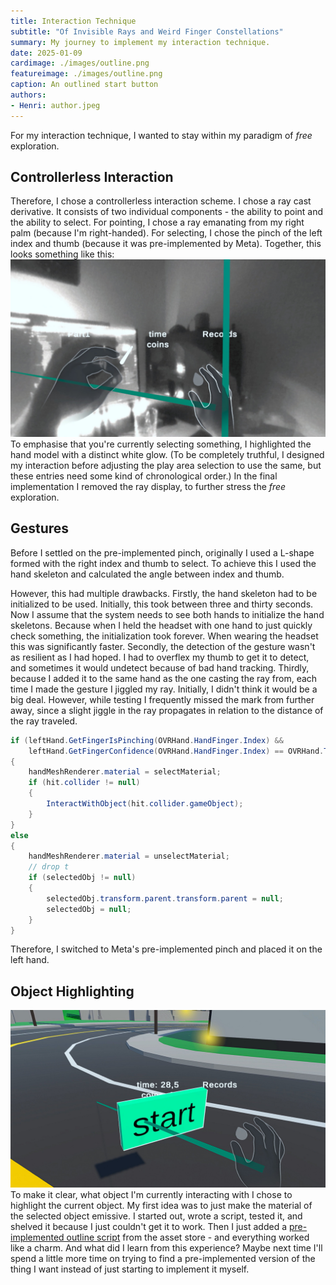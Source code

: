 ```yaml
---
title: Interaction Technique
subtitle: "Of Invisible Rays and Weird Finger Constellations"
summary: My journey to implement my interaction technique.
date: 2025-01-09
cardimage: ./images/outline.png
featureimage: ./images/outline.png
caption: An outlined start button
authors:
- Henri: author.jpeg
---
```

For my interaction technique, I wanted to stay within my paradigm of *free* exploration.

## Controllerless Interaction
Therefore, I chose a controllerless interaction scheme.
I chose a ray cast derivative.
It consists of two individual components - the ability to point and the ability to select.
For pointing, I chose a ray emanating from my right palm (because I'm right-handed).
For selecting, I chose the pinch of the left index and thumb (because it was pre-implemented by Meta).
Together, this looks something like this:
![You'd see two hands, the right with rays coming from its palm and fingers and the left one pinching](./images/RaysPinch.jpg "Hand rays and pinch")
To emphasise that you're currently selecting something, I highlighted the hand model with a distinct white glow.
(To be completely truthful, I designed my interaction before adjusting the play area selection to use the same, but these entries need some kind of chronological order.)
In the final implementation I removed the ray display, to further stress the *free* exploration.

## Gestures
Before I settled on the pre-implemented pinch, originally I used a L-shape formed with the right index and thumb to select.
To achieve this I used the hand skeleton and calculated the angle between index and thumb.

However, this had multiple drawbacks.
Firstly, the hand skeleton had to be initialized to be used.
Initially, this took between three and thirty seconds.
Now I assume that the system needs to see both hands to initialize the hand skeletons.
Because when I held the headset with one hand to just quickly check something, the initialization took forever.
When wearing the headset this was significantly faster.
Secondly, the detection of the gesture wasn't as resilient as I had hoped.
I had to overflex my thumb to get it to detect, and sometimes it would undetect because of bad hand tracking.
Thirdly, because I added it to the same hand as the one casting the ray from, each time I made the gesture I jiggled my ray.
Initially, I didn't think it would be a big deal.
However, while testing I frequently missed the mark from further away, since a slight jiggle in the ray propagates in relation to the distance of the ray traveled.

```C#
if (leftHand.GetFingerIsPinching(OVRHand.HandFinger.Index) &&
    leftHand.GetFingerConfidence(OVRHand.HandFinger.Index) == OVRHand.TrackingConfidence.High)
{
    handMeshRenderer.material = selectMaterial;
    if (hit.collider != null)
    {
        InteractWithObject(hit.collider.gameObject);
    }
}
else
{
    handMeshRenderer.material = unselectMaterial;
    // drop t
    if (selectedObj != null)
    {
        selectedObj.transform.parent.transform.parent = null;
        selectedObj = null;
    }
}
```
Therefore, I switched to Meta's pre-implemented pinch and placed it on the left hand.

## Object Highlighting
![You'd see a start button that has a white outline highlighting](./images/outline.jpg "An outlined start button")
To make it clear, what object I'm currently interacting with I chose to highlight the current object.
My first idea was to just make the material of the selected object emissive.
I started out, wrote a script, tested it, and shelved it because I just couldn't get it to work.
Then I just added a [pre-implemented outline script](https://assetstore.unity.com/packages/tools/particles-effects/quick-outline-115488) from the asset store - and everything worked like a charm.
And what did I learn from this experience?
Maybe next time I'll spend a little more time on trying to find a pre-implemented version of the thing I want instead of just starting to implement it myself.
